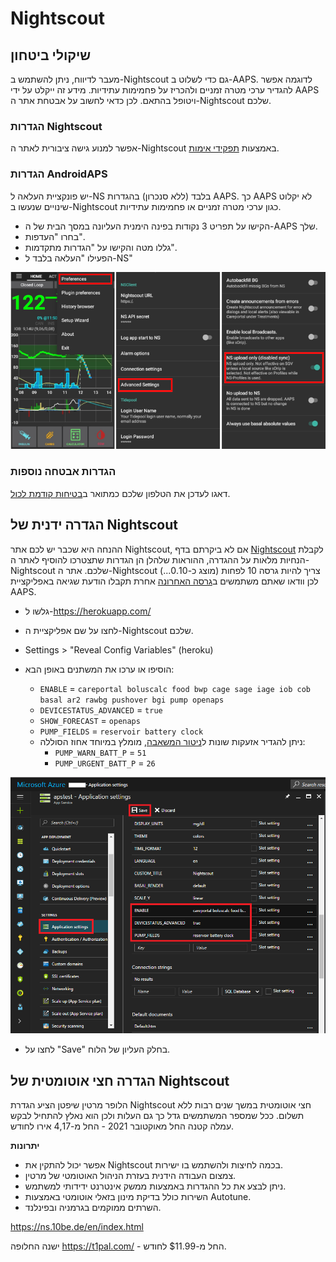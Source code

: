 # Nightscout

## שיקולי ביטחון

מעבר לדיווח, ניתן להשתמש ב-Nightscout גם כדי לשלוט ב-AAPS. לדוגמה אפשר להגדיר ערכי מטרה זמניים ולהכריז על פחמימות עתידיות. מידע זה ייקלט על ידי AAPS ויטופל בהתאם. לכן כדאי לחשוב על אבטחת אתר ה-Nightscout שלכם.

### הגדרות Nightscout

אפשר למנוע גישה ציבורית לאתר ה-Nightscout באמצעות [תפקידי אימות](https://nightscout.github.io/nightscout/security).

### הגדרות AndroidAPS

יש פונקציית העלאה ל-NS בלבד (ללא סנכרון) בהגדרות AAPS. כך AAPS לא יקלוט שינויים שנעשו ב-Nightscout כגון ערכי מטרה זמניים או פחמימות עתידיות.

* הקישו על תפריט 3 נקודות בפינה הימנית העליונה במסך הבית של ה-AAPS שלך.
* בחרו "העדפות".
* גללו מטה והקישו על "הגדרות מתקדמות".
* הפעילו "העלאה בלבד ל-NS"

![העלאה בלבד ל-Nightscout](../images/NSsafety.png)

### הגדרות אבטחה נוספות

דאגו לעדכן את הטלפון שלכם כמתואר ב[בטיחות קודמת לכול](../Getting-Started/Safety-first.md).

## הגדרה ידנית של Nightscout

ההנחה היא שכבר יש לכם אתר Nightscout, אם לא ביקרתם בדף [Nightscout](http://nightscout.github.io/nightscout/new_user/) לקבלת הנחיות מלאות על ההגדרה, ההוראות שלהלן הן הגדרות שתצטרכו להוסיף לאתר ה-Nightscout שלכם. אתר ה-Nightscout צריך להיות גרסה 10 לפחות (מוצג כ-0.10...) לכן וודאו שאתם משתמשים ב[גרסה האחרונה](https://nightscout.github.io/update/update/#updating-your-site-to-the-latest-version) אחרת תקבלו הודעת שגיאה באפליקציית AAPS.

* גלשו ל-https://herokuapp.com/

* לחצו על שם אפליקציית ה-Nightscout שלכם.

* Settings > "Reveal Config Variables" (heroku)

* הוסיפו או ערכו את המשתנים באופן הבא:
  
  * `ENABLE` = `careportal boluscalc food bwp cage sage iage iob cob basal ar2 rawbg pushover bgi pump openaps`
  * `DEVICESTATUS_ADVANCED` = `true`
  * `SHOW_FORECAST` = `openaps`
  * `PUMP_FIELDS` = `reservoir battery clock`
  * ניתן להגדיר אזעקות שונות ל[ניטור המשאבה](https://github.com/nightscout/cgm-remote-monitor#pump-pump-monitoring), מומלץ במיוחד אחוז הסוללה: 
    * `PUMP_WARN_BATT_P` = `51`
    * `PUMP_URGENT_BATT_P` = `26` 

![Azure](../images/nightscout1.png)

* לחצו על "Save" בחלק העליון של הלוח.

## הגדרה חצי אוטומטית של Nightscout

הלופר מרטין שיפטן הציע הגדרת Nightscout חצי אוטומטית במשך שנים רבות ללא תשלום. ככל שמספר המשתמשים גדל כך גם העלות ולכן הוא נאלץ להתחיל לבקש עמלה קטנה החל מאוקטובר 2021 - החל מ-4,17 אירו לחודש.

**יתרונות**

* אפשר יכול להתקין את Nightscout בכמה לחיצות ולהשתמש בו ישירות. 
* צמצום העבודה הידנית בעזרת הניהול האוטומטי של מרטין.
* ניתן לבצע את כל ההגדרות באמצעות ממשק אינטרנט ידידותי למשתמש. 
* השירות כולל בדיקת מינון בזאלי אוטומטי באמצעות Autotune. 
* השרתים ממוקמים בגרמניה ובפינלנד.

<https://ns.10be.de/en/index.html>

ישנה החלופה <https://t1pal.com/> - החל מ-$11.99 לחודש.
